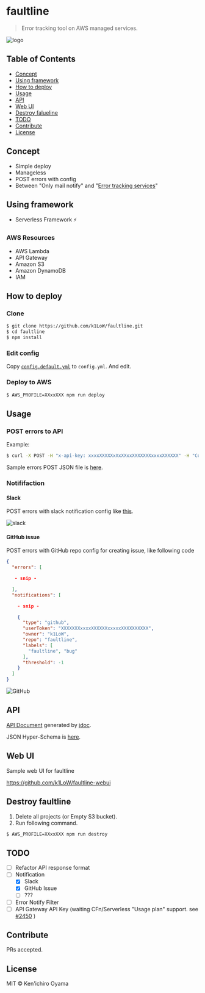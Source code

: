 # faultline

> Error tracking tool on AWS managed services.

![logo](https://k1low.github.io/faultline/faultline.png)

## Table of Contents

- [Concept](#concept)
- [Using framework](#using-framework)
- [How to deploy](#how-to-deploy)
- [Usage](#usage)
- [API](#api)
- [Web UI](#web-ui)
- [Destroy falueline](#destroy-falueline)
- [TODO](#todo)
- [Contribute](#contribute)
- [License](#license)

## Concept

- Simple deploy
- Manageless
- POST errors with config
- Between "Only mail notify" and "[Error tracking services](https://www.google.co.jp/search?q=error%20tracking%20service)"

## Using framework

- Serverless Framework :zap:

### AWS Resources

- AWS Lambda
- API Gateway
- Amazon S3
- Amazon DynamoDB
- IAM

## How to deploy

### Clone

```sh
$ git clone https://github.com/k1LoW/faultline.git
$ cd faultline
$ npm install
```

### Edit config

Copy [`config.default.yml`](config.default.yml) to `config.yml`. And edit.

### Deploy to AWS

```sh
$ AWS_PROFILE=XXxxXXX npm run deploy
```

## Usage

### POST errors to API

Example:

```sh
$ curl -X POST -H "x-api-key: xxxxXXXXXxXxXXxxXXXXXXXxxxxXXXXXX" -H "Content-Type: application/json" -d @sample-errors.json https://xxxxxxxxx.execute-api.ap-northeast-1.amazonaws.com/v0/projects/sample-project/errors
```

Sample errors POST JSON file is [here](sample-errors.json).

### Notififaction

#### Slack

POST errors with slack notification config like [this](sample-errors.json).

![slack](https://k1low.github.io/faultline/slack.png)

#### GitHub issue

POST errors with GitHub repo config for creating issue, like following code

```json
{
  "errors": [

   - snip -

  ],
  "notifications": [

    - snip -

    {
      "type": "github",
      "userToken": "XXXXXXXxxxxXXXXXXxxxxxXXXXXXXXXX",
      "owner": "k1LoW",
      "repo": "faultline",
      "labels": [
        "faultline", "bug"
      ],
      "threshold": -1
    }
  ]
}
```

![GitHub](https://k1low.github.io/faultline/github.png)

## API

[API Document](api.md) generated by [jdoc](https://github.com/r7kamura/jdoc).

JSON Hyper-Schema is [here](schema.json).

## Web UI

Sample web UI for faultline

https://github.com/k1LoW/faultline-webui

## Destroy faultline

1. Delete all projects (or Empty S3 bucket).
2. Run following command.

```sh
$ AWS_PROFILE=XXxxXXX npm run destroy
```

## TODO

- [ ] Refactor API response format
- [ ] Notification
    - [x] Slack
    - [x] GitHub Issue
    - [ ] ???
- [ ] Error Notify Filter
- [ ] API Gateway API Key (waiting CFn/Serverless "Usage plan" support. see [#2450](https://github.com/serverless/serverless/issues/2450) )

## Contribute

PRs accepted.

## License

MIT © Ken&#39;ichiro Oyama
